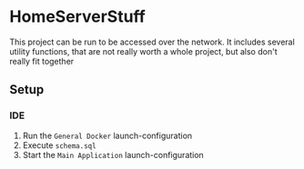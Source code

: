 # HomeServerStuff
This project can be run to be accessed over the network. It includes several utility functions, that are not really worth a whole project, but also don't really fit together

## Setup
### IDE
1. Run the `General Docker` launch-configuration
2. Execute `schema.sql`
3. Start the `Main Application` launch-configuration